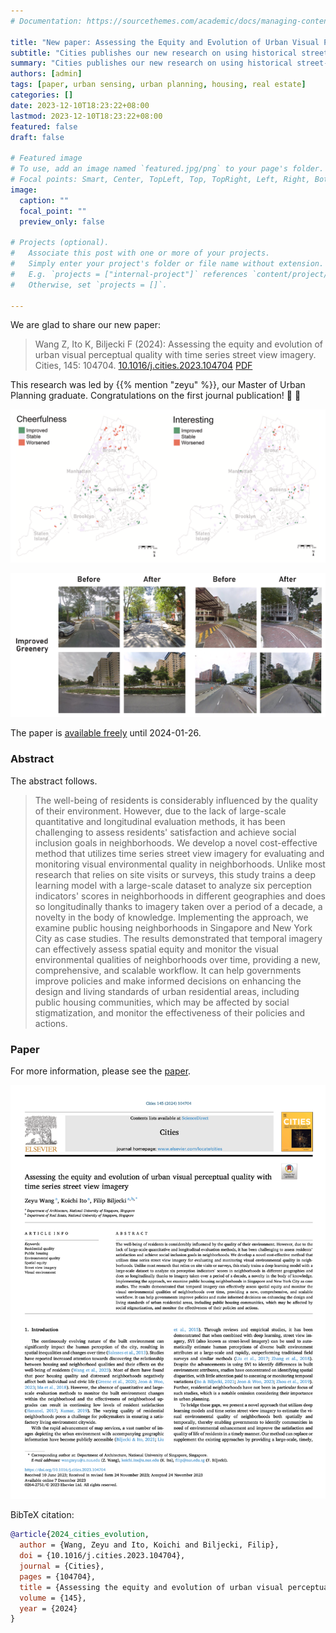 ```yaml
---
# Documentation: https://sourcethemes.com/academic/docs/managing-content/

title: "New paper: Assessing the Equity and Evolution of Urban Visual Perceptual Quality with Time Series Street View Imagery"
subtitle: "Cities publishes our new research on using historical street-level imagery for data-driven urban planning and real estate."
summary: "Cities publishes our new research on using historical street-level imagery for data-driven urban planning and real estate."
authors: [admin]
tags: [paper, urban sensing, urban planning, housing, real estate]
categories: []
date: 2023-12-10T18:23:22+08:00
lastmod: 2023-12-10T18:23:22+08:00
featured: false
draft: false

# Featured image
# To use, add an image named `featured.jpg/png` to your page's folder.
# Focal points: Smart, Center, TopLeft, Top, TopRight, Left, Right, BottomLeft, Bottom, BottomRight.
image:
  caption: ""
  focal_point: ""
  preview_only: false

# Projects (optional).
#   Associate this post with one or more of your projects.
#   Simply enter your project's folder or file name without extension.
#   E.g. `projects = ["internal-project"]` references `content/project/deep-learning/index.md`.
#   Otherwise, set `projects = []`.

---
```


We are glad to share our new paper:

> Wang Z, Ito K, Biljecki F (2024): Assessing the equity and evolution of urban visual perceptual quality with time series street view imagery. Cities, 145: 104704. [<i class="ai ai-doi-square ai"></i> 10.1016/j.cities.2023.104704](https://doi.org/10.1016/j.cities.2023.104704) [<i class="far fa-file-pdf"></i> PDF](/publication/2024-cities-evolution/2024-cities-evolution.pdf)</i>

This research was led by {{% mention "zeyu" %}}, our Master of Urban Planning graduate.
Congratulations on the first journal publication! :raised_hands: :clap:

![](1.png)

![](2.jpg)

The paper is [available freely](https://authors.elsevier.com/a/1iD8Yy5jOr6Ri) until 2024-01-26.

### Abstract

The abstract follows.

> The well-being of residents is considerably influenced by the quality of their environment. However, due to the lack of large-scale quantitative and longitudinal evaluation methods, it has been challenging to assess residents' satisfaction and achieve social inclusion goals in neighborhoods. We develop a novel cost-effective method that utilizes time series street view imagery for evaluating and monitoring visual environmental quality in neighborhoods. Unlike most research that relies on site visits or surveys, this study trains a deep learning model with a large-scale dataset to analyze six perception indicators' scores in neighborhoods in different geographies and does so longitudinally thanks to imagery taken over a period of a decade, a novelty in the body of knowledge. Implementing the approach, we examine public housing neighborhoods in Singapore and New York City as case studies. The results demonstrated that temporal imagery can effectively assess spatial equity and monitor the visual environmental qualities of neighborhoods over time, providing a new, comprehensive, and scalable workflow. It can help governments improve policies and make informed decisions on enhancing the design and living standards of urban residential areas, including public housing communities, which may be affected by social stigmatization, and monitor the effectiveness of their policies and actions.

### Paper 

For more information, please see the [paper](/publication/2024-cities-evolution/).

[![](page-one.png)](/publication/2024-cities-evolution/)

BibTeX citation:
```bibtex
@article{2024_cities_evolution,
  author = {Wang, Zeyu and Ito, Koichi and Biljecki, Filip},
  doi = {10.1016/j.cities.2023.104704},
  journal = {Cities},
  pages = {104704},
  title = {Assessing the equity and evolution of urban visual perceptual quality with time series street view imagery},
  volume = {145},
  year = {2024}
}
```
